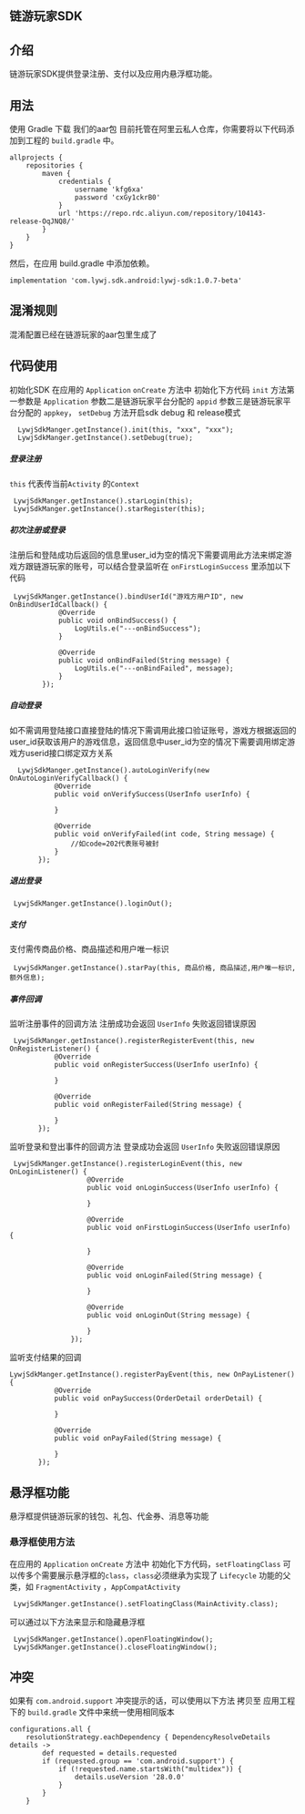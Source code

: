 ## 链游玩家SDK
## 介绍
链游玩家SDK提供登录注册、支付以及应用内悬浮框功能。
## 用法
使用 Gradle 下载
我们的aar包 目前托管在阿里云私人仓库，你需要将以下代码添加到工程的 `build.gradle` 中。
```
allprojects {
    repositories {
        maven {
            credentials {
                username 'kfg6xa'
                password 'cxGy1ckrB0'
            }
            url 'https://repo.rdc.aliyun.com/repository/104143-release-OqJNQ8/'
        }
    }
}
```
然后，在应用 build.gradle 中添加依赖。
```
implementation 'com.lywj.sdk.android:lywj-sdk:1.0.7-beta'
 ```
 
## 混淆规则
混淆配置已经在链游玩家的aar包里生成了
## 代码使用
初始化SDK 在应用的 `Application` `onCreate` 方法中 初始化下方代码 `init` 方法第一参数是 `Application` 参数二是链游玩家平台分配的 `appid` 参数三是链游玩家平台分配的 `appkey`，
`setDebug` 方法开启sdk debug 和 release模式
```
  LywjSdkManger.getInstance().init(this, "xxx", "xxx");
  LywjSdkManger.getInstance().setDebug(true);
  ```
##### 登录注册 
`this` 代表传当前`Activity` 的`Context`
```
 LywjSdkManger.getInstance().starLogin(this);
 LywjSdkManger.getInstance().starRegister(this);
 ```
##### 初次注册或登录
注册后和登陆成功后返回的信息里user_id为空的情况下需要调用此方法来绑定游戏方跟链游玩家的账号，可以结合登录监听在 `onFirstLoginSuccess` 里添加以下代码
```
 LywjSdkManger.getInstance().bindUserId("游戏方用户ID", new OnBindUserIdCallback() {
            @Override
            public void onBindSuccess() {
                LogUtils.e("---onBindSuccess");
            }

            @Override
            public void onBindFailed(String message) {
                LogUtils.e("---onBindFailed", message);
            }
        });
```
##### 自动登录
如不需调用登陆接口直接登陆的情况下需调用此接口验证账号，游戏方根据返回的user_id获取该用户的游戏信息，返回信息中user_id为空的情况下需要调用绑定游戏方userid接口绑定双方关系
 ```
   LywjSdkManger.getInstance().autoLoginVerify(new OnAutoLoginVerifyCallback() {
            @Override
            public void onVerifySuccess(UserInfo userInfo) {

            }

            @Override
            public void onVerifyFailed(int code, String message) {
                //如code=202代表账号被封
            }
        });
 ```
##### 退出登录 
```
 LywjSdkManger.getInstance().loginOut();
```
##### 支付
支付需传商品价格、商品描述和用户唯一标识
```
 LywjSdkManger.getInstance().starPay(this, 商品价格, 商品描述,用户唯一标识,额外信息);
 ```
##### 事件回调 
监听注册事件的回调方法 注册成功会返回 `UserInfo` 失败返回错误原因
 ```
  LywjSdkManger.getInstance().registerRegisterEvent(this, new OnRegisterListener() {
            @Override
            public void onRegisterSuccess(UserInfo userInfo) {
                
            }

            @Override
            public void onRegisterFailed(String message) {

            }
        });
 ```
监听登录和登出事件的回调方法 登录成功会返回 `UserInfo` 失败返回错误原因
 ```
  LywjSdkManger.getInstance().registerLoginEvent(this, new OnLoginListener() {
                    @Override
                    public void onLoginSuccess(UserInfo userInfo) {

                    }

                    @Override
                    public void onFirstLoginSuccess(UserInfo userInfo) {
                        
                    }

                    @Override
                    public void onLoginFailed(String message) {

                    }

                    @Override
                    public void onLoginOut(String message) {

                    }
                });
 ```
 监听支付结果的回调
 ```
 LywjSdkManger.getInstance().registerPayEvent(this, new OnPayListener() {
            @Override
            public void onPaySuccess(OrderDetail orderDetail) {

            }

            @Override
            public void onPayFailed(String message) {

            }
        });
 ```       
## 悬浮框功能
悬浮框提供链游玩家的钱包、礼包、代金券、消息等功能
### 悬浮框使用方法
在应用的 `Application` `onCreate` 方法中 初始化下方代码，`setFloatingClass` 可以传多个需要展示悬浮框的`class`，`class`必须继承为实现了 `Lifecycle` 功能的父类，如 `FragmentActivity` ，`AppCompatActivity`
```
 LywjSdkManger.getInstance().setFloatingClass(MainActivity.class);
```
可以通过以下方法来显示和隐藏悬浮框
```
 LywjSdkManger.getInstance().openFloatingWindow();
 LywjSdkManger.getInstance().closeFloatingWindow();
```
## 冲突
如果有 `com.android.support` 冲突提示的话，可以使用以下方法 拷贝至 应用工程下的 `build.gradle` 文件中来统一使用相同版本 
```
configurations.all {
    resolutionStrategy.eachDependency { DependencyResolveDetails details ->
        def requested = details.requested
        if (requested.group == 'com.android.support') {
            if (!requested.name.startsWith("multidex")) {
                details.useVersion '28.0.0'
            }
        }
    }
```

